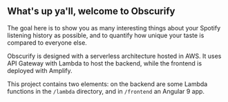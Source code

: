 ## What's up ya'll, welcome to Obscurify

The goal here is to show you as many interesting things about
your Spotify listening history as possible, and to quantify
how unique your taste is compared to everyone else.

Obscurify is designed with a serverless architecture hosted in AWS. It uses API Gateway with Lambda to host the backend, while the frontend is deployed with Amplify.

This project contains two elements: on the backend are some Lambda functions in the `/lambda` directory, and in `/frontend` an Angular 9 app.
